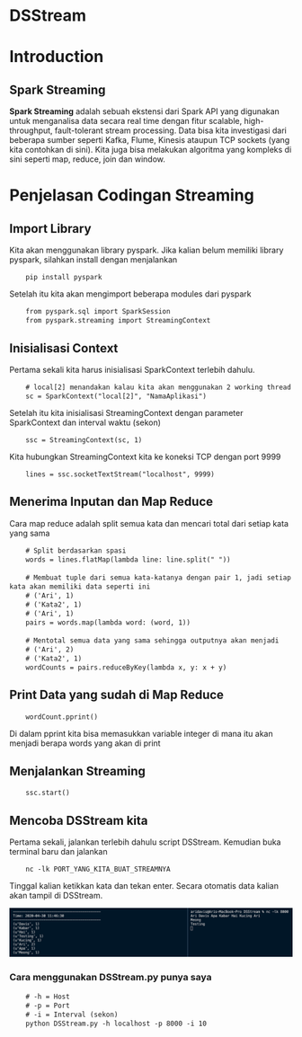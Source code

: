 # DSStream

# Introduction
## Spark Streaming
**Spark Streaming** adalah sebuah ekstensi dari Spark API yang digunakan untuk menganalisa data secara real time dengan fitur scalable, high-throughput, fault-tolerant stream processing. Data bisa kita investigasi dari beberapa sumber seperti Kafka, Flume, Kinesis ataupun TCP sockets (yang kita contohkan di sini). Kita juga bisa melakukan algoritma yang kompleks di sini seperti map, reduce, join dan window.

# Penjelasan Codingan Streaming

## Import Library
Kita akan menggunakan library pyspark. Jika kalian belum memiliki library pyspark, silahkan install dengan menjalankan 
```
    pip install pyspark
```

Setelah itu kita akan mengimport beberapa modules dari pyspark

```
    from pyspark.sql import SparkSession
    from pyspark.streaming import StreamingContext
```

## Inisialisasi Context
Pertama sekali kita harus inisialisasi SparkContext terlebih dahulu.
```
    # local[2] menandakan kalau kita akan menggunakan 2 working thread
    sc = SparkContext("local[2]", "NamaAplikasi")
```

Setelah itu kita inisialisasi StreamingContext dengan parameter SparkContext dan interval waktu (sekon)
```
    ssc = StreamingContext(sc, 1)
```

Kita hubungkan StreamingContext kita ke koneksi TCP dengan port 9999
```
    lines = ssc.socketTextStream("localhost", 9999)
```

## Menerima Inputan dan Map Reduce
Cara map reduce adalah split semua kata dan mencari total dari setiap kata yang sama
```
    # Split berdasarkan spasi
    words = lines.flatMap(lambda line: line.split(" "))

    # Membuat tuple dari semua kata-katanya dengan pair 1, jadi setiap kata akan memiliki data seperti ini
    # ('Ari', 1)
    # ('Kata2', 1)
    # ('Ari', 1)
    pairs = words.map(lambda word: (word, 1))

    # Mentotal semua data yang sama sehingga outputnya akan menjadi
    # ('Ari', 2)
    # ('Kata2', 1)
    wordCounts = pairs.reduceByKey(lambda x, y: x + y)
```

## Print Data yang sudah di Map Reduce
```
    wordCount.pprint()
```
Di dalam pprint kita bisa memasukkan variable integer di mana itu akan menjadi berapa words yang akan di print


## Menjalankan Streaming
```
    ssc.start()
```

## Mencoba DSStream kita
Pertama sekali, jalankan terlebih dahulu script DSStream. Kemudian buka terminal baru dan jalankan
```
    nc -lk PORT_YANG_KITA_BUAT_STREAMNYA
```
Tinggal kalian ketikkan kata dan tekan enter.
Secara otomatis data kalian akan tampil di DSStream.

![Image of Yaktocat](images/Testing.png)


### Cara menggunakan DSStream.py punya saya
```
    # -h = Host
    # -p = Port
    # -i = Interval (sekon)
    python DSStream.py -h localhost -p 8000 -i 10
```